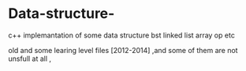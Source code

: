 # Data-structure-
c++ implemantation of some data structure bst linked list  array op etc 

old and some learing level files [2012-2014] ,and some of them are not unsfull at all ,

